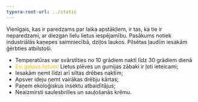 ```yaml
---
typora-root-url: ../static
---
```




Vienīgais, kas ir paredzams par laika apstākļiem, ir tas, ka tie ir neparedzami, ar diezgan lielu lietus iespējamību. Pasākums notiek industriālās kaņepes saimniecībā, dziļos laukos. Pilsētas ļaudīm iesakām ģērbties atbilstoši.



- Temperatūras var svārstīties no 10 grādiem naktī līdz 30 grādiem dienā
- <span style="color:#fdb913;">Esi gatavs lietum!</span> Lietus plēves un gumijas zābaki ir ļoti ieteicami;
- Iesakām ņemt līdzi arī siltas drēbes naktīm;
- Apsver ideju ņemt vairākas drēbju kārtas;
- Paņem ekoloģiskus insektu atbaidītājus;
- Neaizmirsti saulesbrilles un sauļošanās krēmu.

